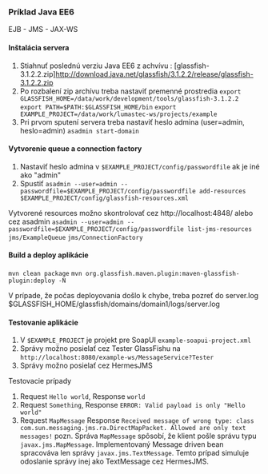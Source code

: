 ### Príklad Java EE6
EJB - JMS - JAX-WS

#### Inštalácia servera
1. Stiahnuť poslednú verziu Java EE6 z achvívu : [glassfish-3.1.2.2.zip]http://download.java.net/glassfish/3.1.2.2/release/glassfish-3.1.2.2.zip
2. Po rozbalení zip archívu treba nastaviť premenné prostredia
`export GLASSFISH_HOME=/data/work/development/tools/glassfish-3.1.2.2`
`export PATH=$PATH:$GLASSFISH_HOME/bin`
`export EXAMPLE_PROJECT=/data/work/lumastec-ws/projects/example`
3. Pri prvom sputení servera treba nastaviť heslo admina (user=admin, heslo=admin)
`asadmin start-domain`

#### Vytvorenie queue a connection factory
1. Nastaviť heslo admina v `$EXAMPLE_PROJECT/config/passwordfile` ak je iné ako "admin"
2. Spustiť `asadmin --user=admin --passwordfile=$EXAMPLE_PROJECT/config/passwordfile add-resources $EXAMPLE_PROJECT/config/glassfish-resources.xml`

Vytvorené resources možno skontrolovať cez http://localhost:4848/ alebo cez asadmin
`asadmin --user=admin --passwordfile=$EXAMPLE_PROJECT/config/passwordfile list-jms-resources`
`jms/ExampleQueue`
`jms/ConnectionFactory`

#### Build a deploy aplikácie
`mvn clean package`
`mvn org.glassfish.maven.plugin:maven-glassfish-plugin:deploy -N`

V prípade, že počas deployovania došlo k chybe, treba pozreť do server.log
$GLASSFISH_HOME/glassfish/domains/domain1/logs/server.log

#### Testovanie aplikácie
1. V `$EXAMPLE_PROJECT` je projekt pre SoapUI `example-soapui-project.xml`
2. Správy možno posielať cez Tester GlassFishu na `http://localhost:8080/example-ws/MessageService?Tester`
3. Správy možno posielať cez HermesJMS

Testovacie prípady
1. Request `Hello world`, Response `world`
2. Request `Something`, Response `ERROR: Valid payload is only "Hello world"`
3. Request `MapMessage` Response `Received message of wrong type: class com.sun.messaging.jms.ra.DirectMapPacket. Allowed are only text messages!`
pozn. Správa `MapMessage` spôsobí, že klient pošle správu typu `javax.jms.MapMessage`. Implementovaný Message driven bean spracováva len správy `javax.jms.TextMessage`. Temto prípad simuluje odoslanie správy inej ako TextMessage cez HermesJMS.
